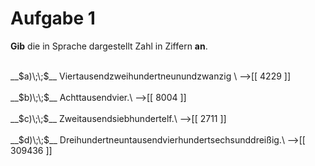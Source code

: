 <!--
version:  0.0.1

language: de

@style
input {
    text-align: center;
}

.flex-container {
    display: flex;
    flex-wrap: wrap;
    align-items: stretch;
    gap: 20px;
}

.flex-child {
    flex: 1;
    min-width: 350px;
    margin-right: 20px;
}

@media (max-width: 400px) {
    .flex-child {
        flex: 100%;
        margin-right: 0;
    }
}
@end

formula: \carry   \textcolor{red}{\scriptsize #1}
formula: \digit   \rlap{\carry{#1}}\phantom{#2}#2
formula: \permil  \text{‰}

import: https://raw.githubusercontent.com/liaTemplates/algebrite/master/README.md
import: https://raw.githubusercontent.com/LiaTemplates/Tikz-Jax/main/README.md

script: https://cdn.jsdelivr.net/gh/LiaTemplates/Tikz-Jax@main/dist/index.js

@round
<script>
  let value = `@input`;
  if (value.startsWith("@")) {
    ""
  } else {
    value = JSON.parse(value);
    value = value[0]
    value = value.replace(/,/g, ".");
    value = parseFloat(value);
    value = Math.round(value * Math.pow(10,@1)) / Math.pow(10,@1);
    value == @0
  }
</script>
@end

tags: Vokabeln, Zahlenverständnis, sehr leicht

-->




# Aufgabe 1

**Gib** die in Sprache dargestellt Zahl in Ziffern **an**.

<br>
__$a)\;\;$__ Viertausendzweihundertneunundzwanzig  \
-->[[  4229  ]]
<br>
<br>
__$b)\;\;$__ Achttausendvier.\
-->[[  8004  ]]
<br>
<br>
__$c)\;\;$__ Zweitausendsiebhundertelf.\
-->[[  2711  ]]
<br>
<br>
__$d)\;\;$__ Dreihundertneuntausendvierhundertsechsunddreißig.\
-->[[ 309436 ]]

<br>
<br>
<br>
<br>

